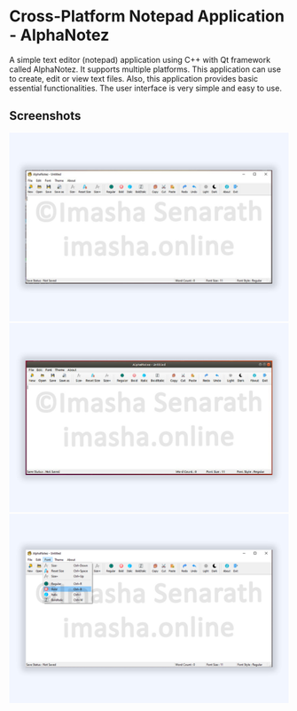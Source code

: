 # Cross-Platform Notepad Application - AlphaNotez

A simple text editor (notepad) application using C++ with Qt framework called AlphaNotez. It supports multiple platforms. This application can use to create, edit or view text files. Also, this application provides basic essential functionalities. The user interface is very simple and easy to use.

## Screenshots
![screenshots](screenshots/1.jpg)
![screenshots](screenshots/2.jpg)
![screenshots](screenshots/3.jpg)



